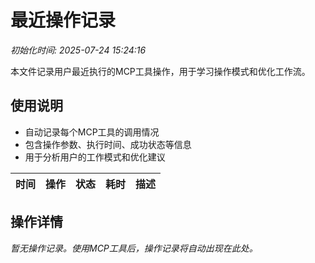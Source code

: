 # 最近操作记录

*初始化时间: 2025-07-24 15:24:16*

本文件记录用户最近执行的MCP工具操作，用于学习操作模式和优化工作流。

## 使用说明

- 自动记录每个MCP工具的调用情况
- 包含操作参数、执行时间、成功状态等信息
- 用于分析用户的工作模式和优化建议

| 时间 | 操作 | 状态 | 耗时 | 描述 |
|------|------|------|------|------|

## 操作详情

*暂无操作记录。使用MCP工具后，操作记录将自动出现在此处。*
